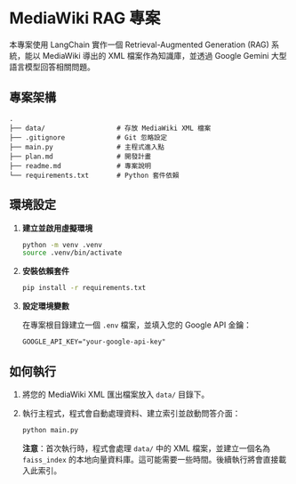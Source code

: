 # MediaWiki RAG 專案

本專案使用 LangChain 實作一個 Retrieval-Augmented Generation (RAG) 系統，能以 MediaWiki 導出的 XML 檔案作為知識庫，並透過 Google Gemini 大型語言模型回答相關問題。

## 專案架構

```
.
├── data/                  # 存放 MediaWiki XML 檔案
├── .gitignore             # Git 忽略設定
├── main.py                # 主程式進入點
├── plan.md                # 開發計畫
├── readme.md              # 專案說明
└── requirements.txt       # Python 套件依賴
```

## 環境設定

1.  **建立並啟用虛擬環境**

    ```bash
    python -m venv .venv
    source .venv/bin/activate
    ```

2.  **安裝依賴套件**

    ```bash
    pip install -r requirements.txt
    ```

3.  **設定環境變數**

    在專案根目錄建立一個 `.env` 檔案，並填入您的 Google API 金鑰：

    ```
    GOOGLE_API_KEY="your-google-api-key"
    ```

## 如何執行

1.  將您的 MediaWiki XML 匯出檔案放入 `data/` 目錄下。
2.  執行主程式，程式會自動處理資料、建立索引並啟動問答介面：

    ```bash
    python main.py
    ```

    **注意**：首次執行時，程式會處理 `data/` 中的 XML 檔案，並建立一個名為 `faiss_index` 的本地向量資料庫。這可能需要一些時間。後續執行將會直接載入此索引。

